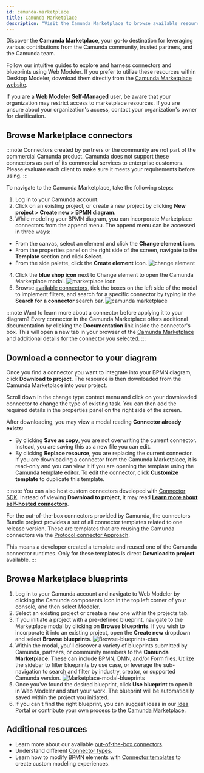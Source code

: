 ```yaml
---
id: camunda-marketplace
title: Camunda Marketplace
description: "Visit the Camunda Marketplace to browse available resources, and incorporate them into your project."
---
```


Discover the **Camunda Marketplace**, your go-to destination for leveraging various contributions from the Camunda community, trusted partners, and the Camunda team.

Follow our intuitive guides to explore and harness connectors and blueprints using Web Modeler. If you prefer to utilize these resources within Desktop Modeler, download them directly from the [Camunda Marketplace website](https://marketplace.camunda.com).

If you are a **[Web Modeler Self-Managed](/self-managed/components/modeler/web-modeler/overview.md)** user, be aware that your organization may restrict access to marketplace resources. If you are unsure about your organization's access, contact your organization's owner for clarification.

## Browse Marketplace connectors

:::note
Connectors created by partners or the community are not part of the commercial Camunda product. Camunda does not support these connectors as part of its commercial services to enterprise customers. Please evaluate each client to make sure it meets your requirements before using.
:::

To navigate to the Camunda Marketplace, take the following steps:

1. Log in to your Camunda account.
2. Click on an existing project, or create a new project by clicking **New project > Create new > BPMN diagram**.
3. While modeling your BPMN diagram, you can incorporate Marketplace connectors from the append menu. The append menu can be accessed in three ways:

- From the canvas, select an element and click the **Change element** icon.
- From the properties panel on the right side of the screen, navigate to the **Template** section and click **Select**.
- From the side palette, click the **Create element** icon.
  ![change element](../img/change-element.png)

4. Click the **blue shop icon** next to Change element to open the Camunda Marketplace modal.
   ![marketplace icon](../img/marketplace-icon.png)
5. Browse [available connectors](/components/connectors/out-of-the-box-connectors/available-connectors-overview.md), tick the boxes on the left side of the modal to implement filters, and search for a specific connector by typing in the **Search for a connector** search bar.
   ![camunda marketplace](../img/connector-marketplace.png)

:::note
Want to learn more about a connector before applying it to your diagram? Every connector in the Camunda Marketplace offers additional documentation by clicking the **Documentation** link inside the connector's box. This will open a new tab in your browser of the [Camunda Marketplace](https://marketplace.camunda.com/) and additional details for the connector you selected.
:::

## Download a connector to your diagram

Once you find a connector you want to integrate into your BPMN diagram, click **Download to project**. The resource is then downloaded from the Camunda Marketplace into your project.

Scroll down in the change type context menu and click on your downloaded connector to change the type of existing task. You can then add the required details in the properties panel on the right side of the screen.

After downloading, you may view a modal reading **Connector already exists**:

- By clicking **Save as copy**, you are not overwriting the current connector. Instead, you are saving this as a new file you can edit.
- By clicking **Replace resource**, you are replacing the current connector. If you are downloading a connector from the Camunda Marketplace, it is read-only and you can view it if you are opening the template using the Camunda template editor. To edit the connector, click **Customize template** to duplicate this template.

:::note
You can also host custom connectors developed with [Connector SDK](/components/connectors/custom-built-connectors/connector-sdk.md). Instead of viewing **Download to project**, it may read [**Learn more about self-hosted connectors**](/components/connectors/custom-built-connectors/host-custom-connector.md).

For the out-of-the-box connectors provided by Camunda, the connectors Bundle project provides a set of all connector templates related to one release version. These are templates that are reusing the Camunda connectors via the [Protocol connector Approach](/components/connectors/protocol/rest.md).

This means a developer created a template and reused one of the Camunda connector runtimes. Only for these templates is direct **Download to project** available.
:::

## Browse Marketplace blueprints

1. Log in to your Camunda account and navigate to Web Modeler by clicking the Camunda components icon in the top left corner of your console, and then select Modeler.
2. Select an existing project or create a new one within the projects tab.
3. If you initiate a project with a pre-defined blueprint, navigate to the Marketplace modal by clicking on **Browse blueprints**. If you wish to incorporate it into an existing project, open the **Create new** dropdown and select **Browse blueprints**.
   ![Browse-blueprints-ctas](../img/browse-blueprints-ctas.png)
4. Within the modal, you'll discover a variety of blueprints submitted by Camunda, partners, or community members to the **Camunda Marketplace**. These can include BPMN, DMN, and/or Form files. Utilize the sidebar to filter blueprints by use case, or leverage the sub-navigation to search and filter by industry, creator, or supported Camunda version.
   ![Marketplace-modal-blueprints](../img/marketplace-modal-blueprints.png)
5. Once you've found the desired blueprint, click **Use blueprint** to open it in Web Modeler and start your work. The blueprint will be automatically saved within the project you initiated.
6. If you can't find the right blueprint, you can suggest ideas in our [Idea Portal](https://marketplace.camunda.com/en-US/pages/connectorsIdeaPortal) or contribute your own process to the [Camunda Marketplace](https://marketplace.camunda.com/en-US/pages/submissionMenu).

## Additional resources

- Learn more about our available [out-of-the-box connectors](/components/connectors/out-of-the-box-connectors/available-connectors-overview.md).
- Understand different [Connector types](/components/connectors/connector-types.md).
- Learn how to modify BPMN elements with [Connector templates](/components/connectors/custom-built-connectors/connector-templates.md) to create custom modeling experiences.

